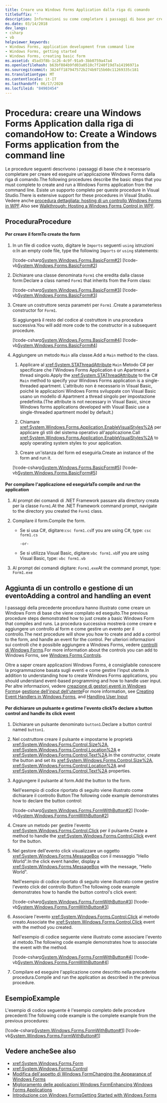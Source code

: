 ```yaml
---
title: Creare una Windows Forms Application dalla riga di comando
titleSuffix: ''
description: Informazioni su come completare i passaggi di base per creare ed eseguire un Windows Forms Application dalla riga di comando.
ms.date: 03/14/2018
dev_langs:
- csharp
- vb
helpviewer_keywords:
- Windows Forms, application development from command line
- Windows Forms, getting started
- Windows Forms, creating basic form
ms.assetid: 45ad3f8b-1c26-4c9f-91a9-3bb0759a47a4
ms.openlocfilehash: b63bf884b9fd03a0510c7f240f19d7a14196971a
ms.sourcegitcommit: 3824ff187947572b274b9715b60c11269335c181
ms.translationtype: MT
ms.contentlocale: it-IT
ms.lasthandoff: 06/17/2020
ms.locfileid: "84903454"
---
```

# <a name="how-to-create-a-windows-forms-application-from-the-command-line"></a><span data-ttu-id="b8558-103">Procedura: creare una Windows Forms Application dalla riga di comando</span><span class="sxs-lookup"><span data-stu-id="b8558-103">How to: Create a Windows Forms application from the command line</span></span>

<span data-ttu-id="b8558-104">Le procedure seguenti descrivono i passaggi di base che è necessario completare per creare ed eseguire un'applicazione Windows Forms dalla riga di comando.</span><span class="sxs-lookup"><span data-stu-id="b8558-104">The following procedures describe the basic steps that you must complete to create and run a Windows Forms application from the command line.</span></span> <span data-ttu-id="b8558-105">Esiste un supporto completo per queste procedure in Visual Studio.</span><span class="sxs-lookup"><span data-stu-id="b8558-105">There is extensive support for these procedures in Visual Studio.</span></span>  <span data-ttu-id="b8558-106">Vedere anche [procedura dettagliata: hosting di un controllo Windows Forms in WPF](../wpf/advanced/walkthrough-hosting-a-windows-forms-control-in-wpf.md).</span><span class="sxs-lookup"><span data-stu-id="b8558-106">Also see [Walkthrough: Hosting a Windows Forms Control in WPF](../wpf/advanced/walkthrough-hosting-a-windows-forms-control-in-wpf.md).</span></span>
  
## <a name="procedure"></a><span data-ttu-id="b8558-107">Procedura</span><span class="sxs-lookup"><span data-stu-id="b8558-107">Procedure</span></span>  
  
#### <a name="to-create-the-form"></a><span data-ttu-id="b8558-108">Per creare il form</span><span class="sxs-lookup"><span data-stu-id="b8558-108">To create the form</span></span>  
  
1. <span data-ttu-id="b8558-109">In un file di codice vuoto, digitare le `Imports` seguenti `using` istruzioni o:</span><span class="sxs-lookup"><span data-stu-id="b8558-109">In an empty code file, type the following `Imports` or `using` statements:</span></span>  
  
     [!code-csharp[System.Windows.Forms.BasicForm#2](~/samples/snippets/csharp/VS_Snippets_Winforms/System.Windows.Forms.BasicForm/CS/Form1.cs#2)]
     [!code-vb[System.Windows.Forms.BasicForm#2](~/samples/snippets/visualbasic/VS_Snippets_Winforms/System.Windows.Forms.BasicForm/VB/Form1.vb#2)]  
  
2. <span data-ttu-id="b8558-110">Dichiarare una classe denominata `Form1` che eredita dalla classe form:</span><span class="sxs-lookup"><span data-stu-id="b8558-110">Declare a class named `Form1` that inherits from the Form class:</span></span>
  
     [!code-csharp[System.Windows.Forms.BasicForm#3](~/samples/snippets/csharp/VS_Snippets_Winforms/System.Windows.Forms.BasicForm/CS/Form1.cs#3)]
     [!code-vb[System.Windows.Forms.BasicForm#3](~/samples/snippets/visualbasic/VS_Snippets_Winforms/System.Windows.Forms.BasicForm/VB/Form1.vb#3)]  
  
3. <span data-ttu-id="b8558-111">Creare un costruttore senza parametri per `Form1` .</span><span class="sxs-lookup"><span data-stu-id="b8558-111">Create a parameterless constructor for `Form1`.</span></span>
  
     <span data-ttu-id="b8558-112">Si aggiungerà il resto del codice al costruttore in una procedura successiva.</span><span class="sxs-lookup"><span data-stu-id="b8558-112">You will add more code to the constructor in a subsequent procedure.</span></span>
  
     [!code-csharp[System.Windows.Forms.BasicForm#4](~/samples/snippets/csharp/VS_Snippets_Winforms/System.Windows.Forms.BasicForm/CS/Form1.cs#4)]
     [!code-vb[System.Windows.Forms.BasicForm#4](~/samples/snippets/visualbasic/VS_Snippets_Winforms/System.Windows.Forms.BasicForm/VB/Form1.vb#4)]  
  
4. <span data-ttu-id="b8558-113">Aggiungere un metodo `Main` alla classe.</span><span class="sxs-lookup"><span data-stu-id="b8558-113">Add a `Main` method to the class.</span></span>
  
    1. <span data-ttu-id="b8558-114">Applicare al <xref:System.STAThreadAttribute> `Main` Metodo C# per specificare che l'Windows Forms Application è un Apartment a thread singolo.</span><span class="sxs-lookup"><span data-stu-id="b8558-114">Apply the <xref:System.STAThreadAttribute> to the C# `Main` method to specify your Windows Forms application is a single-threaded apartment.</span></span> <span data-ttu-id="b8558-115">L'attributo non è necessario in Visual Basic, poiché le applicazioni Windows Forms sviluppate con Visual Basic usano un modello di Apartment a thread singolo per impostazione predefinita.</span><span class="sxs-lookup"><span data-stu-id="b8558-115">(The attribute is not necessary in Visual Basic, since Windows forms applications developed with Visual Basic use a single-threaded apartment model by default.)</span></span>  
  
    2. <span data-ttu-id="b8558-116">Chiamare <xref:System.Windows.Forms.Application.EnableVisualStyles%2A> per applicare gli stili del sistema operativo all'applicazione.</span><span class="sxs-lookup"><span data-stu-id="b8558-116">Call <xref:System.Windows.Forms.Application.EnableVisualStyles%2A> to apply operating system styles to your application.</span></span>  
  
    3. <span data-ttu-id="b8558-117">Creare un'istanza del form ed eseguirla.</span><span class="sxs-lookup"><span data-stu-id="b8558-117">Create an instance of the form and run it.</span></span>  
  
     [!code-csharp[System.Windows.Forms.BasicForm#5](~/samples/snippets/csharp/VS_Snippets_Winforms/System.Windows.Forms.BasicForm/CS/Form1.cs#5)]
     [!code-vb[System.Windows.Forms.BasicForm#5](~/samples/snippets/visualbasic/VS_Snippets_Winforms/System.Windows.Forms.BasicForm/VB/Form1.vb#5)]  
  
#### <a name="to-compile-and-run-the-application"></a><span data-ttu-id="b8558-118">Per compilare l'applicazione ed eseguirla</span><span class="sxs-lookup"><span data-stu-id="b8558-118">To compile and run the application</span></span>  
  
1. <span data-ttu-id="b8558-119">Al prompt dei comandi di .NET Framework passare alla directory creata per la classe `Form1`.</span><span class="sxs-lookup"><span data-stu-id="b8558-119">At the .NET Framework command prompt, navigate to the directory you created the `Form1` class.</span></span>  
  
2. <span data-ttu-id="b8558-120">Compilare il form.</span><span class="sxs-lookup"><span data-stu-id="b8558-120">Compile the form.</span></span>  
  
    - <span data-ttu-id="b8558-121">Se si usa C#, digitare:`csc form1.cs`</span><span class="sxs-lookup"><span data-stu-id="b8558-121">If you are using C#, type: `csc form1.cs`</span></span>  
  
         `-or-`  
  
    - <span data-ttu-id="b8558-122">Se si utilizza Visual Basic, digitare:`vbc form1.vb`</span><span class="sxs-lookup"><span data-stu-id="b8558-122">If you are using Visual Basic, type: `vbc form1.vb`</span></span>  
  
3. <span data-ttu-id="b8558-123">Al prompt dei comandi digitare: `Form1.exe`</span><span class="sxs-lookup"><span data-stu-id="b8558-123">At the command prompt, type: `Form1.exe`</span></span>  
  
## <a name="adding-a-control-and-handling-an-event"></a><span data-ttu-id="b8558-124">Aggiunta di un controllo e gestione di un evento</span><span class="sxs-lookup"><span data-stu-id="b8558-124">Adding a control and handling an event</span></span>

<span data-ttu-id="b8558-125">I passaggi della precedente procedura hanno illustrato come creare un Windows Form di base che viene compilato ed eseguito.</span><span class="sxs-lookup"><span data-stu-id="b8558-125">The previous procedure steps demonstrated how to just create a basic Windows Form that compiles and runs.</span></span> <span data-ttu-id="b8558-126">La procedura successiva mostrerà come creare e aggiungere un controllo al form e come gestire un evento per il controllo.</span><span class="sxs-lookup"><span data-stu-id="b8558-126">The next procedure will show you how to create and add a control to the form, and handle an event for the control.</span></span> <span data-ttu-id="b8558-127">Per ulteriori informazioni sui controlli che è possibile aggiungere a Windows Forms, vedere [controlli di Windows Forms](./controls/index.md).</span><span class="sxs-lookup"><span data-stu-id="b8558-127">For more information about the controls you can add to Windows Forms, see [Windows Forms Controls](./controls/index.md).</span></span>
  
 <span data-ttu-id="b8558-128">Oltre a saper creare applicazioni Windows Forms, è consigliabile conoscere la programmazione basata sugli eventi e come gestire l'input utente.</span><span class="sxs-lookup"><span data-stu-id="b8558-128">In addition to understanding how to create Windows Forms applications, you should understand event-based programming and how to handle user input.</span></span> <span data-ttu-id="b8558-129">Per altre informazioni, vedere [creazione di gestori eventi in Windows Forms](creating-event-handlers-in-windows-forms.md)e [gestione dell'input dell'utente](./controls/handling-user-input.md)</span><span class="sxs-lookup"><span data-stu-id="b8558-129">For more information, see [Creating Event Handlers in Windows Forms](creating-event-handlers-in-windows-forms.md), and [Handling User Input](./controls/handling-user-input.md)</span></span>  
  
#### <a name="to-declare-a-button-control-and-handle-its-click-event"></a><span data-ttu-id="b8558-130">Per dichiarare un pulsante e gestirne l'evento click</span><span class="sxs-lookup"><span data-stu-id="b8558-130">To declare a button control and handle its click event</span></span>  
  
1. <span data-ttu-id="b8558-131">Dichiarare un pulsante denominato `button1`.</span><span class="sxs-lookup"><span data-stu-id="b8558-131">Declare a button control named `button1`.</span></span>  
  
2. <span data-ttu-id="b8558-132">Nel costruttore creare il pulsante e impostarne le proprietà <xref:System.Windows.Forms.Control.Size%2A>, <xref:System.Windows.Forms.Control.Location%2A> e <xref:System.Windows.Forms.Control.Text%2A>.</span><span class="sxs-lookup"><span data-stu-id="b8558-132">In the constructor, create the button and set its <xref:System.Windows.Forms.Control.Size%2A>, <xref:System.Windows.Forms.Control.Location%2A> and <xref:System.Windows.Forms.Control.Text%2A> properties.</span></span>  
  
3. <span data-ttu-id="b8558-133">Aggiungere il pulsante al form.</span><span class="sxs-lookup"><span data-stu-id="b8558-133">Add the button to the form.</span></span>  
  
     <span data-ttu-id="b8558-134">Nell'esempio di codice riportato di seguito viene illustrato come dichiarare il controllo Button:</span><span class="sxs-lookup"><span data-stu-id="b8558-134">The following code example demonstrates how to declare the button control:</span></span>
  
     [!code-csharp[System.Windows.Forms.FormWithButton#2](~/samples/snippets/csharp/VS_Snippets_Winforms/System.Windows.Forms.FormWithButton/CS/Form1.cs#2)]
     [!code-vb[System.Windows.Forms.FormWithButton#2](~/samples/snippets/visualbasic/VS_Snippets_Winforms/System.Windows.Forms.FormWithButton/VB/Form1.vb#2)]  
  
4. <span data-ttu-id="b8558-135">Creare un metodo per gestire l'evento <xref:System.Windows.Forms.Control.Click> per il pulsante.</span><span class="sxs-lookup"><span data-stu-id="b8558-135">Create a method to handle the <xref:System.Windows.Forms.Control.Click> event for the button.</span></span>  
  
5. <span data-ttu-id="b8558-136">Nel gestore dell'evento click visualizzare un oggetto <xref:System.Windows.Forms.MessageBox> con il messaggio "Hello World".</span><span class="sxs-lookup"><span data-stu-id="b8558-136">In the click event handler, display a <xref:System.Windows.Forms.MessageBox> with the message, "Hello World".</span></span>  
  
     <span data-ttu-id="b8558-137">Nell'esempio di codice riportato di seguito viene illustrato come gestire l'evento click del controllo Button:</span><span class="sxs-lookup"><span data-stu-id="b8558-137">The following code example demonstrates how to handle the button control's click event:</span></span>
  
     [!code-csharp[System.Windows.Forms.FormWithButton#3](~/samples/snippets/csharp/VS_Snippets_Winforms/System.Windows.Forms.FormWithButton/CS/Form1.cs#3)]
     [!code-vb[System.Windows.Forms.FormWithButton#3](~/samples/snippets/visualbasic/VS_Snippets_Winforms/System.Windows.Forms.FormWithButton/VB/Form1.vb#3)]  
  
6. <span data-ttu-id="b8558-138">Associare l'evento <xref:System.Windows.Forms.Control.Click> al metodo creato.</span><span class="sxs-lookup"><span data-stu-id="b8558-138">Associate the <xref:System.Windows.Forms.Control.Click> event with the method you created.</span></span>  
  
     <span data-ttu-id="b8558-139">Nell'esempio di codice seguente viene illustrato come associare l'evento al metodo.</span><span class="sxs-lookup"><span data-stu-id="b8558-139">The following code example demonstrates how to associate the event with the method.</span></span>  
  
     [!code-csharp[System.Windows.Forms.FormWithButton#4](~/samples/snippets/csharp/VS_Snippets_Winforms/System.Windows.Forms.FormWithButton/CS/Form1.cs#4)]
     [!code-vb[System.Windows.Forms.FormWithButton#4](~/samples/snippets/visualbasic/VS_Snippets_Winforms/System.Windows.Forms.FormWithButton/VB/Form1.vb#4)]  
  
7. <span data-ttu-id="b8558-140">Compilare ed eseguire l'applicazione come descritto nella precedente procedura.</span><span class="sxs-lookup"><span data-stu-id="b8558-140">Compile and run the application as described in the previous procedure.</span></span>  
  
## <a name="example"></a><span data-ttu-id="b8558-141">Esempio</span><span class="sxs-lookup"><span data-stu-id="b8558-141">Example</span></span>  

<span data-ttu-id="b8558-142">L'esempio di codice seguente è l'esempio completo delle procedure precedenti:</span><span class="sxs-lookup"><span data-stu-id="b8558-142">The following code example is the complete example from the previous procedures:</span></span>
  
 [!code-csharp[System.Windows.Forms.FormWithButton#1](~/samples/snippets/csharp/VS_Snippets_Winforms/System.Windows.Forms.FormWithButton/CS/Form1.cs#1)]
 [!code-vb[System.Windows.Forms.FormWithButton#1](~/samples/snippets/visualbasic/VS_Snippets_Winforms/System.Windows.Forms.FormWithButton/VB/Form1.vb#1)]  
  
## <a name="see-also"></a><span data-ttu-id="b8558-143">Vedere anche</span><span class="sxs-lookup"><span data-stu-id="b8558-143">See also</span></span>

- <xref:System.Windows.Forms.Form>
- <xref:System.Windows.Forms.Control>
- [<span data-ttu-id="b8558-144">Modifica dell'aspetto di Windows Form</span><span class="sxs-lookup"><span data-stu-id="b8558-144">Changing the Appearance of Windows Forms</span></span>](changing-the-appearance-of-windows-forms.md)
- [<span data-ttu-id="b8558-145">Miglioramento delle applicazioni Windows Form</span><span class="sxs-lookup"><span data-stu-id="b8558-145">Enhancing Windows Forms Applications</span></span>](./advanced/index.md)
- [<span data-ttu-id="b8558-146">Introduzione con Windows Forms</span><span class="sxs-lookup"><span data-stu-id="b8558-146">Getting Started with Windows Forms</span></span>](getting-started-with-windows-forms.md)
